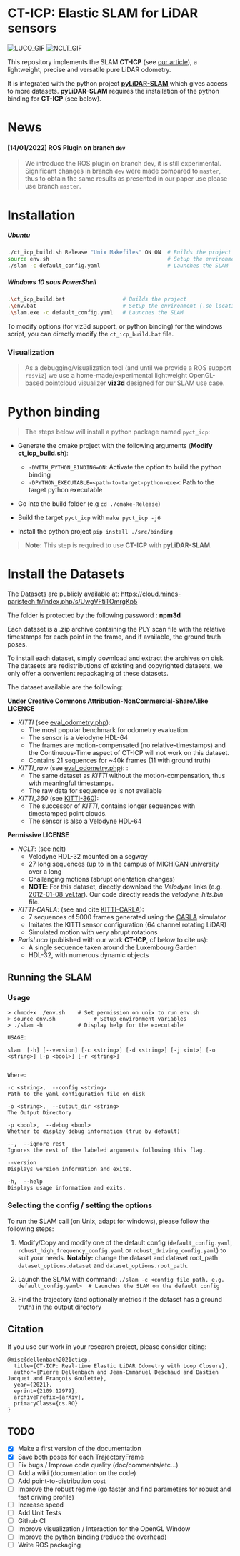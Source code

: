 # CT-ICP: Elastic SLAM for LiDAR sensors

![LUCO_GIF](./doc/aggregated.GIF)
![NCLT_GIF](./doc/keypoints_gif.GIF)

This repository implements the SLAM **CT-ICP** (see  [our article](https://arxiv.org/abs/2109.12979)), a lightweight, precise and versatile pure LiDAR odometry.

It is integrated with the python project **[pyLiDAR-SLAM](https://github.com/Kitware/pyLiDAR-SLAM)** which gives access to more datasets. 
**pyLiDAR-SLAM** requires the installation of the python binding for **CT-ICP** (see below).

# News

#### [14/01/2022] ROS Plugin on branch `dev`
> We introduce the ROS plugin on branch dev, it is still experimental. Significant changes in branch `dev` were made compared to `master`, thus to obtain the same results as presented in our paper use please use branch `master`. 

# Installation

##### Ubuntu

```bash
./ct_icp_build.sh Release "Unix Makefiles" ON ON  # Builds the project in "Release" mode, with "Unix Makefiles" cmake generator, with python binding and with the visualization activated
source env.sh                                     # Setup the environment (.so locations) 
./slam -c default_config.yaml                     # Launches the SLAM
 ```

##### Windows 10 sous PowerShell
```bash
.\ct_icp_build.bat                  # Builds the project
.\env.bat                           # Setup the environment (.so locations) 
.\slam.exe -c default_config.yaml   # Launches the SLAM
 ```

To modify options (for viz3d support, or python binding) for the windows script, you can directly modify the `ct_icp_build.bat` file.

### Visualization

> As a debugging/visualization tool (and until we provide a ROS support `rosviz`) we use a home-made/experimental lightweight OpenGL-based pointcloud visualizer **[viz3d](https://github.com/pierdell/viz3d/tree/viz3d-old)** designed for our SLAM use case. 


# Python binding

> The steps below will install a python package named `pyct_icp`:

- Generate the cmake project with the following arguments (**Modify ct_icp_build.sh**):
   
  - `-DWITH_PYTHON_BINDING=ON`: Activate the option to build the python binding
  - `-DPYTHON_EXECUTABLE=<path-to-target-python-exe>`: Path to the target python executable
- Go into the build folder (e.g `cd ./cmake-Release`)
- Build the target `pyct_icp` with `make pyct_icp -j6`
- Install the python project `pip install ./src/binding`

> **Note:** This step is required to use **CT-ICP** with **pyLiDAR-SLAM**.
# Install the Datasets

The Datasets are publicly available at:
https://cloud.mines-paristech.fr/index.php/s/UwgVFtiTOmrgKp5

The folder is protected by the following password : **npm3d**

Each dataset is a .zip archive containing the PLY scan file with the relative timestamps for each point in the frame, and if available, the ground truth poses.

To install each dataset, simply download and extract the archives on disk.
The datasets are redistributions of existing and copyrighted datasets, we only offer a convenient repackaging of these datasets.

The dataset available are the following:

**Under Creative Commons Attribution-NonCommercial-ShareAlike LICENCE**

- *KITTI* (see [eval_odometry.php](http://www.cvlibs.net/datasets/kitti/eval_odometry.php)): 
  - The most popular benchmark for odometry evaluation.
  - The sensor is a Velodyne HDL-64
  - The frames are motion-compensated (no relative-timestamps) and the Continuous-Time aspect of CT-ICP will not work on this dataset.
  - Contains 21 sequences for ~40k frames (11 with ground truth)
- *KITTI_raw* (see [eval_odometry.php](http://www.cvlibs.net/datasets/kitti/eval_odometry.php)): : 
  - The same dataset as *KITTI* without the motion-compensation, thus with meaningful timestamps.
  - The raw data for sequence `03` is not available
- *KITTI_360* (see [KITTI-360](http://www.cvlibs.net/datasets/kitti-360/)):
  - The successor of *KITTI*, contains longer sequences with timestamped point clouds. 
  - The sensor is also a Velodyne HDL-64

**Permissive LICENSE**
- *NCLT*: (see [nclt](http://robots.engin.umich.edu/nclt/))
  - Velodyne HDL-32 mounted on a segway 
  - 27 long sequences (up to in the campus of MICHIGAN university over a long 
  - Challenging motions (abrupt orientation changes)
  - **NOTE**: For this dataset, directly download the *Velodyne* links (e.g. [2012-01-08_vel.tar](http://robots.engin.umich.edu/nclt/velodyne_data/2012-01-08_vel.tar.gz)).
    Our code directly reads the *velodyne_hits.bin* file.
- *KITTI-CARLA*: (see and cite [KITTI-CARLA](https://arxiv.org/abs/2109.00892)):
  - 7 sequences of 5000 frames generated using the [CARLA](https://carla.readthedocs.io/en/0.9.10/) simulator
  - Imitates the KITTI sensor configuration (64 channel rotating LiDAR)
  - Simulated motion with very abrupt rotations
- *ParisLuco* (published with our work **CT-ICP**, cf below to cite us): 
  - A single sequence taken around the Luxembourg Garden
  - HDL-32, with numerous dynamic objects 

## Running the SLAM

### Usage
``` 
> chmod+x ./env.sh    # Set permission on unix to run env.sh
> source env.sh            # Setup environment variables 
> ./slam -h           # Display help for the executable 

USAGE:

slam  [-h] [--version] [-c <string>] [-d <string>] [-j <int>] [-o
<string>] [-p <bool>] [-r <string>]


Where:

-c <string>,  --config <string>
Path to the yaml configuration file on disk

-o <string>,  --output_dir <string>
The Output Directory

-p <bool>,  --debug <bool>
Whether to display debug information (true by default)

--,  --ignore_rest
Ignores the rest of the labeled arguments following this flag.

--version
Displays version information and exits.

-h,  --help
Displays usage information and exits.
```

### Selecting the config / setting the options

To run the SLAM call (on Unix, adapt for windows), please follow the following steps:

1. Modify/Copy and modify one of the default config (`default_config.yaml`, `robust_high_frequency_config.yaml` or `robust_driving_config.yaml`) to suit your needs.
   **Notably:** change the dataset and dataset root_path ```dataset_options.dataset``` and ```dataset_options.root_path```.
2. Launch the SLAM with command:
```./slam -c <config file path, e.g. default_config.yaml>  # Launches the SLAM on the default config```

3. Find the trajectory (and optionally metrics if the dataset has a ground truth) in the output directory

## Citation

If you use our work in your research project, please consider citing:
```
@misc{dellenbach2021cticp,
  title={CT-ICP: Real-time Elastic LiDAR Odometry with Loop Closure},
  author={Pierre Dellenbach and Jean-Emmanuel Deschaud and Bastien Jacquet and François Goulette},
  year={2021},
  eprint={2109.12979},
  archivePrefix={arXiv},
  primaryClass={cs.RO}
}
```


## TODO
- [x] Make a first version of the documentation 
- [x] Save both poses for each TrajectoryFrame
- [ ] Fix bugs / Improve code quality (doc/comments/etc...)
- [ ] Add a wiki (documentation on the code)
- [ ] Add point-to-distribution cost
- [ ] Improve the robust regime (go faster and find parameters for robust and fast driving profile)
- [ ] Increase speed
- [ ] Add Unit Tests
- [ ] Github CI 
- [ ] Improve visualization / Interaction for the OpenGL Window
- [ ] Improve the python binding (reduce the overhead)
- [ ] Write ROS packaging

